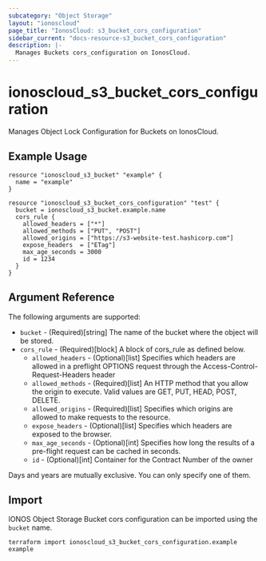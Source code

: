 ```yaml
---
subcategory: "Object Storage"
layout: "ionoscloud"
page_title: "IonosCloud: s3_bucket_cors_configuration"
sidebar_current: "docs-resource-s3_bucket_cors_configuration"
description: |-
  Manages Buckets cors_configuration on IonosCloud.
---
```


# ionoscloud_s3_bucket_cors_configuration

Manages Object Lock Configuration for Buckets on IonosCloud.

## Example Usage

```hcl
resource "ionoscloud_s3_bucket" "example" {
  name = "example"
}

resource "ionoscloud_s3_bucket_cors_configuration" "test" {
  bucket = ionoscloud_s3_bucket.example.name
  cors_rule {
    allowed_headers = ["*"]
    allowed_methods = ["PUT", "POST"]
    allowed_origins = ["https://s3-website-test.hashicorp.com"]
    expose_headers  = ["ETag"]
    max_age_seconds = 3000
    id = 1234
  }
}
```

## Argument Reference

The following arguments are supported:

- `bucket` - (Required)[string] The name of the bucket where the object will be stored.
- `cors_rule` - (Required)[block] A block of cors_rule as defined below.
  - `allowed_headers` - (Optional)[list] Specifies which headers are allowed in a preflight OPTIONS request through the Access-Control-Request-Headers header
  - `allowed_methods` - (Required)[list] An HTTP method that you allow the origin to execute. Valid values are GET, PUT, HEAD, POST, DELETE.
  - `allowed_origins` - (Required)[list] Specifies which origins are allowed to make requests to the resource.
  - `expose_headers` - (Optional)[list] Specifies which headers are exposed to the browser.
  - `max_age_seconds` - (Optional)[int] Specifies how long the results of a pre-flight request can be cached in seconds.
  - `id` - (Optional)[int] Container for the Contract Number of the owner


Days and years are mutually exclusive. You can only specify one of them.
## Import

IONOS Object Storage Bucket cors configuration can be imported using the `bucket` name.

```shell
terraform import ionoscloud_s3_bucket_cors_configuration.example example
```